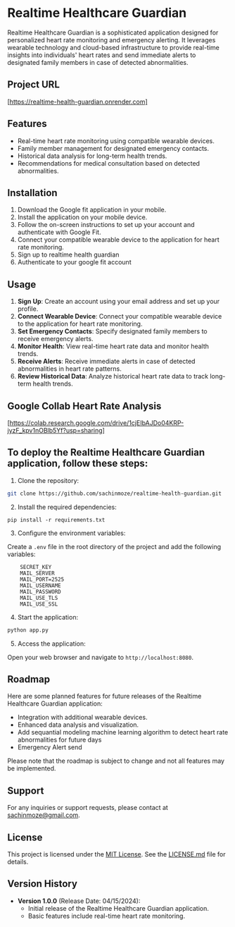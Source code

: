 # Realtime Healthcare Guardian

Realtime Healthcare Guardian is a sophisticated application designed for personalized heart rate monitoring and emergency alerting. It leverages wearable technology and cloud-based infrastructure to provide real-time insights into individuals' heart rates and send immediate alerts to designated family members in case of detected abnormalities.

## Project URL
[https://realtime-health-guardian.onrender.com]

## Features

- Real-time heart rate monitoring using compatible wearable devices.
- Family member management for designated emergency contacts.
- Historical data analysis for long-term health trends.
- Recommendations for medical consultation based on detected abnormalities.

## Installation

1. Download the Google fit application in your mobile.
2. Install the application on your mobile device.
3. Follow the on-screen instructions to set up your account and authenticate with Google Fit.
4. Connect your compatible wearable device to the application for heart rate monitoring.
5. Sign up to realtime health guardian
6. Authenticate to your google fit account

## Usage

1. **Sign Up**: Create an account using your email address and set up your profile.
2. **Connect Wearable Device**: Connect your compatible wearable device to the application for heart rate monitoring.
3. **Set Emergency Contacts**: Specify designated family members to receive emergency alerts.
4. **Monitor Health**: View real-time heart rate data and monitor health trends.
5. **Receive Alerts**: Receive immediate alerts in case of detected abnormalities in heart rate patterns.
6. **Review Historical Data**: Analyze historical heart rate data to track long-term health trends.


## Google Collab Heart Rate Analysis 
[https://colab.research.google.com/drive/1cjEIbAJDo04KRP-jyzF_kpv1nOBlb5Yf?usp=sharing]

## To deploy the Realtime Healthcare Guardian application, follow these steps:

1. Clone the repository:

  ```bash
  git clone https://github.com/sachinmoze/realtime-health-guardian.git
  ```

2. Install the required dependencies:

  ```
  pip install -r requirements.txt
  ```

3. Configure the environment variables:

  Create a `.env` file in the root directory of the project and add the following variables:

  ```plaintext
      SECRET_KEY 
      MAIL_SERVER
      MAIL_PORT=2525
      MAIL_USERNAME
      MAIL_PASSWORD
      MAIL_USE_TLS
      MAIL_USE_SSL
  ```

4. Start the application:

  ```bash
  python app.py
  ```

5. Access the application:

  Open your web browser and navigate to `http://localhost:8080`.


## Roadmap

Here are some planned features for future releases of the Realtime Healthcare Guardian application:

- Integration with additional wearable devices.
- Enhanced data analysis and visualization.
- Add sequantial modeling machine learning algorithm to detect heart rate abnormalities for future days
- Emergency Alert send

Please note that the roadmap is subject to change and not all features may be implemented.

## Support

For any inquiries or support requests, please contact at [sachinmoze@gmail.com](mailto:sachinmoze@gmail.com).

## License

This project is licensed under the [MIT License](LICENSE.md). See the [LICENSE.md](LICENSE.md) file for details.

## Version History

- **Version 1.0.0** (Release Date: 04/15/2024):
  - Initial release of the Realtime Healthcare Guardian application.
  - Basic features include real-time heart rate monitoring.





